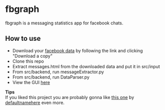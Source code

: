 # fbgraph
fbgraph is a messaging statistics app for facebook chats.

## How to use
* Download your [facebook data](https://www.facebook.com/settings) by following the link and clicking "Download a copy"
* Clone this repo
* Extract messages.html from the downloaded data and put it in src/input
* From src/backend, run messageExtractor.py
* From src/backend, run DataParser.py
* View the GUI [here](src/gui/index.html)

**Tips**  
If you liked this project you are probably gonna like [this one](https://defaultnamehere.tumblr.com/post/139351766005/graphing-when-your-facebook-friends-are-awake) by [defaultnamehere](https://github.com/defaultnamehere) even more.
